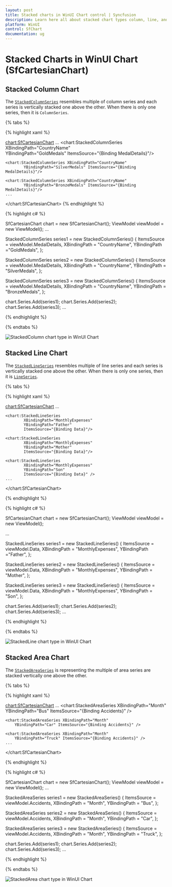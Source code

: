 ```yaml
---
layout: post
title: Stacked charts in WinUI Chart control | Syncfusion
description: Learn here all about stacked chart types column, line, and area in Syncfusion WinUI Chart(SfChart) control.
platform: WinUI
control: SfChart
documentation: ug
---
```


# Stacked Charts in WinUI Chart (SfCartesianChart)

## Stacked Column Chart

The [`StackedColumnSeries`]() resembles multiple of column series and each series is vertically stacked one above the other. When there is only one series, then it is `ColumnSeries`. 

{% tabs %}

{% highlight xaml %}

<chart:SfCartesianChart>
    ...
    <chart:StackedColumnSeries XBindingPath="CountryName"    
            YBindingPath="GoldMedals" ItemsSource="{Binding MedalDetails}"/>

    <chart:StackedColumnSeries XBindingPath="CountryName" 
            YBindingPath="SilverMedals" ItemsSource="{Binding MedalDetails}"/> 

    <chart:StackedColumnSeries XBindingPath="CountryName" 
            YBindingPath="BronzeMedals" ItemsSource="{Binding MedalDetails}"/>
    ...
</chart:SfCartesianChart>
{% endhighlight %}

{% highlight c# %}

SfCartesianChart chart = new SfCartesianChart();
ViewModel viewModel = new ViewModel();
...

StackedColumnSeries series1 = new StackedColumnSeries()
{
    ItemsSource = viewModel.MedalDetails,
    XBindingPath = "CountryName",
    YBindingPath ="GoldMedals",
};

StackedColumnSeries series2 = new StackedColumnSeries()
{
    ItemsSource = viewModel.MedalDetails,
    XBindingPath = "CountryName",
    YBindingPath = "SilverMedals",
};

StackedColumnSeries series3 = new StackedColumnSeries()
{
    ItemsSource = viewModel.MedalDetails,
    XBindingPath = "CountryName",
    YBindingPath = "BronzeMedals",
};

chart.Series.Add(series1);
chart.Series.Add(series2);
chart.Series.Add(series3);
...

{% endhighlight %}

{% endtabs %}

![StackedColumn chart type in WinUI Chart](Stacking_Series_Images/WinUI_Chart_stackedcolumn.png)

## Stacked Line Chart

The [`StackedLineSeries`]() resembles multiple of line series and each series is vertically stacked one above the other. When there is only one series, then it is [`LineSeries`](). 

{% tabs %}

{% highlight xaml %}

<chart:SfCartesianChart>
    ...

    <chart:StackedLineSeries  
            XBindingPath="MonthlyExpenses"    
            YBindingPath="Father" 
            ItemsSource="{Binding Data}"/>

    <chart:StackedLineSeries
            XBindingPath="MonthlyExpenses" 
            YBindingPath="Mother"
            ItemsSource="{Binding Data}"/> 

    <chart:StackedLineSeries 
            XBindingPath="MonthlyExpenses" 
            YBindingPath="Son"
            ItemsSource="{Binding Data}" />
    ...
</chart:SfCartesianChart>

{% endhighlight %}

{% highlight c# %}

SfCartesianChart chart = new SfCartesianChart();
ViewModel viewModel = new ViewModel();

...

StackedLineSeries series1 = new StackedLineSeries()
{
    ItemsSource = viewModel.Data,
    XBindingPath = "MonthlyExpenses",
    YBindingPath ="Father",
};

StackedLineSeries series2 = new StackedLineSeries()
{
    ItemsSource = viewModel.Data,
    XBindingPath = "MonthlyExpenses",
    YBindingPath = "Mother",
};

StackedLineSeries series3 = new StackedLineSeries()
{
    ItemsSource = viewModel.Data,
    XBindingPath = "MonthlyExpenses",
    YBindingPath = "Son",
};

chart.Series.Add(series1);
chart.Series.Add(series2);
chart.Series.Add(series3);
...

{% endhighlight %}

{% endtabs %}

![StackedLine chart type in WinUI Chart](Stacking_Series_Images/WinUI_Chart_stackedline.png)

## Stacked Area Chart

The [`StackedAreaSeries`]() is representing the multiple of area series are stacked vertically one above the other. 

{% tabs %}

{% highlight xaml %}

<chart:SfCartesianChart>
    ...
    <chart:StackedAreaSeries XBindingPath="Month" 
        YBindingPath="Bus" ItemsSource="{Binding Accidents}" />

    <chart:StackedAreaSeries XBindingPath="Month"         
        YBindingPath="Car" ItemsSource="{Binding Accidents}" />

    <chart:StackedAreaSeries XBindingPath="Month"                 
        YBindingPath="Truck" ItemsSource="{Binding Accidents}" />
    ...
</chart:SfCartesianChart>

{% endhighlight %}

{% highlight c# %}

SfCartesianChart chart = new SfCartesianChart();
ViewModel viewModel = new ViewModel();
...

StackedAreaSeries series1 = new StackedAreaSeries()
{
    ItemsSource = viewModel.Accidents,
    XBindingPath = "Month",
    YBindingPath = "Bus",
};

StackedAreaSeries series2 = new StackedAreaSeries()
{
    ItemsSource = viewModel.Accidents,
    XBindingPath = "Month",
    YBindingPath = "Car",
};

StackedAreaSeries series3 = new StackedAreaSeries()
{
    ItemsSource = viewModel.Accidents,
    XBindingPath = "Month",
    YBindingPath = "Truck",
};

chart.Series.Add(series1);
chart.Series.Add(series2);
chart.Series.Add(series3);
...

{% endhighlight %}

{% endtabs %}

![StackedArea chart type in WinUI Chart](Stacking_Series_Images/WinUI_Chart_stackedarea.png)
